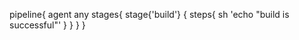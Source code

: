 

pipeline{
   agent any 
       stages{
           stage{'build'} {
                steps{
                  sh 'echo "build is successful"'
                  }
                }
             }
         }
    

